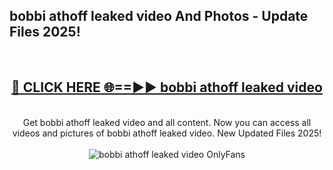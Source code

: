 <h2>bobbi athoff leaked video And Photos - Update Files 2025!</h2>
<br>
<div align="center">
<h2><a href="https://linkcuts.com/hfmhzwbr" rel="nofollow">🔴 CLICK HERE 🌐==►► bobbi athoff leaked video</a></h2>
<br>
Get bobbi athoff leaked video and all content. Now you can access all videos and pictures of bobbi athoff leaked video. New Updated Files 2025!
<br>
<br>
<a href="https://linkcuts.com/hfmhzwbr" rel="nofollow" data-target="animated-image.originalLink"><img src="https://i.ibb.co.com/WyWwxjT/player-gif2.gif" alt="bobbi athoff leaked video OnlyFans" style="max-width: 100%; display: inline-block;" data-target="animated-image.originalImage"></a>
</div>
<br>